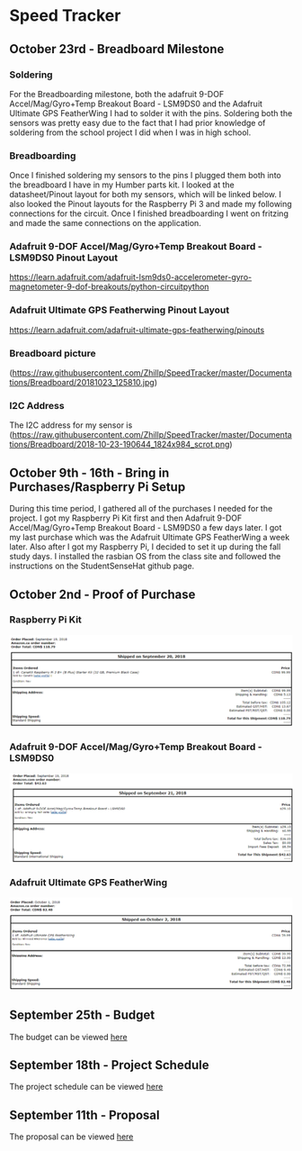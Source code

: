# Speed Tracker

## October 23rd - Breadboard Milestone
### Soldering 
For the Breadboarding milestone, both the adafruit 9-DOF Accel/Mag/Gyro+Temp Breakout Board - LSM9DS0 and the Adafruit Ultimate GPS FeatherWing I had to solder it with the pins. Soldering both the sensors was pretty easy due to the fact that I had prior knowledge of soldering from the school project I did when I was in high school. 

### Breadboarding 
Once I finished soldering my sensors to the pins I plugged them both into the breadboard I have in my Humber parts kit. I looked at the datasheet/Pinout layout for both my sensors, which will be linked below. I also looked the Pinout layouts for the Raspberry Pi 3 and made my following connections for the circuit. Once I finished breadboarding I went on fritzing and made the same connections on the application.

### Adafruit 9-DOF Accel/Mag/Gyro+Temp Breakout Board - LSM9DS0 Pinout Layout
https://learn.adafruit.com/adafruit-lsm9ds0-accelerometer-gyro-magnetometer-9-dof-breakouts/python-circuitpython

### Adafruit Ultimate GPS Featherwing Pinout Layout
https://learn.adafruit.com/adafruit-ultimate-gps-featherwing/pinouts

### Breadboard picture 
(https://raw.githubusercontent.com/Zhillp/SpeedTracker/master/Documentations/Breadboard/20181023_125810.jpg)

### I2C Address 
The I2C address for my sensor is 
(https://raw.githubusercontent.com/Zhillp/SpeedTracker/master/Documentations/Breadboard/2018-10-23-190644_1824x984_scrot.png)

## October 9th - 16th - Bring in Purchases/Raspberry Pi Setup 
During this time period, I gathered all of the purchases I needed for the project. I got my Raspberry Pi Kit first and then Adafruit 9-DOF Accel/Mag/Gyro+Temp Breakout Board - LSM9DS0 a few days later. I got my last purchase which was the Adafruit Ultimate GPS FeatherWing a week later. Also after I got my Raspberry Pi, I decided to set it up during the fall study days. I installed the rasbian OS from the class site and followed the instructions on the StudentSenseHat github page.

## October 2nd - Proof of Purchase
### Raspberry Pi Kit
![Raspberry Pi](https://github.com/Zhillp/SpeedTracker/blob/master/Documentations/Invoice/pi.PNG)

### Adafruit 9-DOF Accel/Mag/Gyro+Temp Breakout Board - LSM9DS0
![Accel/Mag/Gyro+Temp board](https://github.com/Zhillp/SpeedTracker/blob/master/Documentations/Invoice/Sensor.PNG)

### Adafruit Ultimate GPS FeatherWing
![GPS](https://github.com/Zhillp/SpeedTracker/blob/master/Documentations/Invoice/gps.PNG)

## September 25th - Budget
The budget can be viewed [here](https://github.com/Zhillp/SpeedTracker/blob/master/Documentations/Purchases.xlsx)

## September 18th - Project Schedule 
The project schedule can be viewed [here](https://github.com/Zhillp/SpeedTracker/blob/master/Documentations/Project1.mpp)

## September 11th - Proposal  
The proposal can be viewed [here]()
